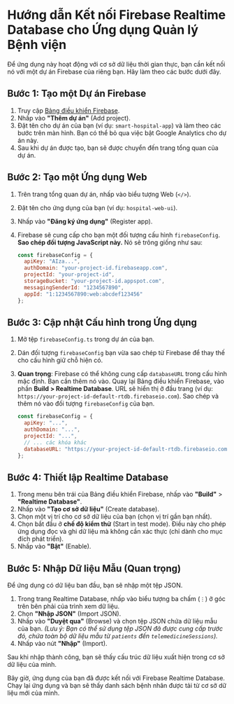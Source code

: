 # Hướng dẫn Kết nối Firebase Realtime Database cho Ứng dụng Quản lý Bệnh viện

Để ứng dụng này hoạt động với cơ sở dữ liệu thời gian thực, bạn cần kết nối nó với một dự án Firebase của riêng bạn. Hãy làm theo các bước dưới đây.

## Bước 1: Tạo một Dự án Firebase

1.  Truy cập [Bảng điều khiển Firebase](https://console.firebase.google.com/).
2.  Nhấp vào **"Thêm dự án"** (Add project).
3.  Đặt tên cho dự án của bạn (ví dụ: `smart-hospital-app`) và làm theo các bước trên màn hình. Bạn có thể bỏ qua việc bật Google Analytics cho dự án này.
4.  Sau khi dự án được tạo, bạn sẽ được chuyển đến trang tổng quan của dự án.

## Bước 2: Tạo một Ứng dụng Web

1.  Trên trang tổng quan dự án, nhấp vào biểu tượng Web (`</>`).
2.  Đặt tên cho ứng dụng của bạn (ví dụ: `hospital-web-ui`).
3.  Nhấp vào **"Đăng ký ứng dụng"** (Register app).
4.  Firebase sẽ cung cấp cho bạn một đối tượng cấu hình `firebaseConfig`. **Sao chép đối tượng JavaScript này.** Nó sẽ trông giống như sau:

    ```javascript
    const firebaseConfig = {
      apiKey: "AIza...",
      authDomain: "your-project-id.firebaseapp.com",
      projectId: "your-project-id",
      storageBucket: "your-project-id.appspot.com",
      messagingSenderId: "1234567890",
      appId: "1:1234567890:web:abcdef123456"
    };
    ```

## Bước 3: Cập nhật Cấu hình trong Ứng dụng

1.  Mở tệp `firebaseConfig.ts` trong dự án của bạn.
2.  Dán đối tượng `firebaseConfig` bạn vừa sao chép từ Firebase để thay thế cho cấu hình giữ chỗ hiện có.
3.  **Quan trọng**: Firebase có thể không cung cấp `databaseURL` trong cấu hình mặc định. Bạn cần thêm nó vào. Quay lại Bảng điều khiển Firebase, vào phần **Build > Realtime Database**. URL sẽ hiển thị ở đầu trang (ví dụ: `https://your-project-id-default-rtdb.firebaseio.com`). Sao chép và thêm nó vào đối tượng `firebaseConfig` của bạn.

    ```javascript
    const firebaseConfig = {
      apiKey: "...",
      authDomain: "...",
      projectId: "...",
      // ... các khóa khác
      databaseURL: "https://your-project-id-default-rtdb.firebaseio.com" // <== THÊM DÒNG NÀY
    };
    ```
## Bước 4: Thiết lập Realtime Database

1.  Trong menu bên trái của Bảng điều khiển Firebase, nhấp vào **"Build"** > **"Realtime Database"**.
2.  Nhấp vào **"Tạo cơ sở dữ liệu"** (Create database).
3.  Chọn một vị trí cho cơ sở dữ liệu của bạn (chọn vị trí gần bạn nhất).
4.  Chọn bắt đầu ở **chế độ kiểm thử** (Start in test mode). Điều này cho phép ứng dụng đọc và ghi dữ liệu mà không cần xác thực (chỉ dành cho mục đích phát triển).
5.  Nhấp vào **"Bật"** (Enable).

## Bước 5: Nhập Dữ liệu Mẫu (Quan trọng)

Để ứng dụng có dữ liệu ban đầu, bạn sẽ nhập một tệp JSON.

1.  Trong trang Realtime Database, nhấp vào biểu tượng ba chấm (`⋮`) ở góc trên bên phải của trình xem dữ liệu.
2.  Chọn **"Nhập JSON"** (Import JSON).
3.  Nhấp vào **"Duyệt qua"** (Browse) và chọn tệp JSON chứa dữ liệu mẫu của bạn.
    *(Lưu ý: Bạn có thể sử dụng tệp JSON đã được cung cấp trước đó, chứa toàn bộ dữ liệu mẫu từ `patients` đến `telemedicineSessions`).*
4.  Nhấp vào nút **"Nhập"** (Import).

Sau khi nhập thành công, bạn sẽ thấy cấu trúc dữ liệu xuất hiện trong cơ sở dữ liệu của mình.

Bây giờ, ứng dụng của bạn đã được kết nối với Firebase Realtime Database. Chạy lại ứng dụng và bạn sẽ thấy danh sách bệnh nhân được tải từ cơ sở dữ liệu mới của mình.